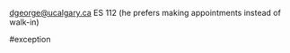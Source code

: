 [dgeorge@ucalgary.ca](mailto:dgeorge@ucalgary.ca)
ES 112 (he prefers making appointments instead of walk-in)

#exception